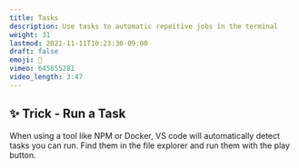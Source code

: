 ```yaml
---
title: Tasks
description: Use tasks to automatic repeitive jobs in the terminal 
weight: 31
lastmod: 2021-11-11T10:23:30-09:00
draft: false
emoji: 🦾
vimeo: 645855281
video_length: 3:47
---
```


## ✨ Trick - Run a Task

When using a tool like NPM or Docker, VS code will automatically detect tasks you can run. Find them in the file explorer and run them with the play button. 